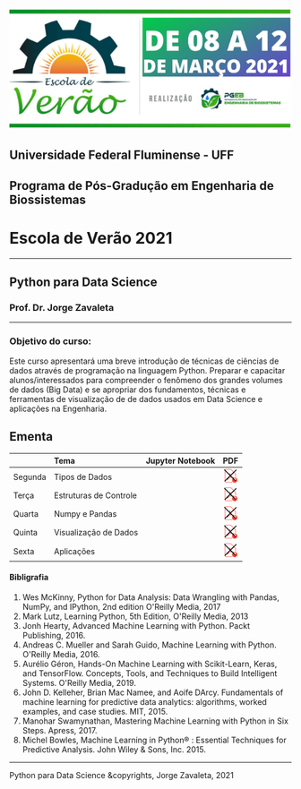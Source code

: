 ![](images/verao_uff.png)
## Universidade Federal Fluminense - UFF
## Programa de Pós-Gradução em Engenharia de Biossistemas
# Escola de Verão 2021
---
## Python para Data Science
### Prof. Dr. Jorge Zavaleta
---
### Objetivo do curso:
Este curso apresentará uma breve introdução de técnicas de ciências de dados através de programação na linguagem Python. Preparar e capacitar alunos/interessados para compreender o fenômeno dos grandes volumes de dados (Big Data) e se apropriar dos fundamentos, técnicas e ferramentas de visualização de de dados usados em Data Science e aplicações na Engenharia.

## Ementa
|        |   Tema                   | Jupyter Notebook | PDF       |
|:-------|:-------------------------|:-----------------|:---------:|
|Segunda | Tipos de Dados           |                  |  [<img src="images/pdf2.png" alt="pdf" width="25"/>](pdf/)      |
|Terça   | Estruturas de Controle   |                  | [<img src="images/pdf2.png" alt="pdf" width="25"/>](pdf/)        |
|Quarta  | Numpy e Pandas           |                  | [<img src="images/pdf2.png" alt="pdf" width="25"/>](pdf/)        |
|Quinta  | Visualização de Dados    |                  | [<img src="images/pdf2.png" alt="pdf" width="25"/>](pdf/)        |
|Sexta   | Aplicações               |                  | [<img src="images/pdf2.png" alt="pdf" width="25"/>](pdf/)        |

#### Bibligrafia

1. Wes McKinny, Python for Data Analysis: Data Wrangling with Pandas, NumPy, and IPython, 2nd edition O'Reilly Media, 2017
2. Mark Lutz, Learning Python, 5th Edition, O'Reilly Media, 2013
3. Jonh Hearty, Advanced Machine Learning with Python. Packt Publishing, 2016.
4. Andreas C. Mueller and Sarah Guido, Machine Learning with Python. O'Reilly Media, 2016.
5. Aurélio Géron, Hands-On Machine Learning with Scikit-Learn, Keras, and TensorFlow. Concepts, Tools, and Techniques to Build Intelligent Systems. O'Reilly Media, 2019.
6. John D. Kelleher, Brian Mac Namee, and Aoife DArcy. Fundamentals of machine learning for predictive data analytics: algorithms, worked examples, and case studies. MIT, 2015.
7. Manohar Swamynathan, Mastering Machine Learning with Python in Six Steps. Apress, 2017.
8. Michel Bowles, Machine Learning in Python® : Essential Techniques for Predictive Analysis. John Wiley & Sons, Inc. 2015.

---
Python para Data Science \&copyrights, Jorge Zavaleta, 2021
